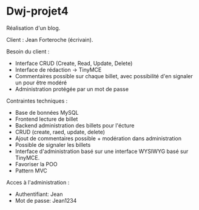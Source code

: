 # Dwj-projet4
<p>Réalisation d'un blog.</p>
<p>Client : Jean Forteroche (écrivain).</p>
<p>Besoin du client :</p>
<ul>
	<li>Interface CRUD (Create, Read, Update, Delete)</li>
	<li>Interface de rédaction -> TinyMCE</li>
	<li>Commentaires possible sur chaque billet, avec possibilité d'en signaler un pour être modéré</li>
	<li>Administration protégée par un mot de passe</li>
</ul>
<p>Contraintes techniques :</p>
<ul>
	<li>Base de bonnées MySQL</li>
	<li>Frontend lecture de billet</li>
	<li>Backend administration des billets pour l'écture</li>
	<li>CRUD (create, raed, update, delete)</li>
	<li>Ajout de commentaires possible + modération dans administration</li>
	<li>Possible de signaler les billets</li>
	<li>Interface d'administration basé sur une interface WYSIWYG basé sur TinyMCE.</li>
	<li>Favoriser la POO</li>
	<li>Pattern MVC</li>
</ul>
<p>Acces à l'administration :</p>
<ul>
	<li>Authentifiant: Jean</li>
	<li>Mot de passe: Jean1234</li>
</ul>